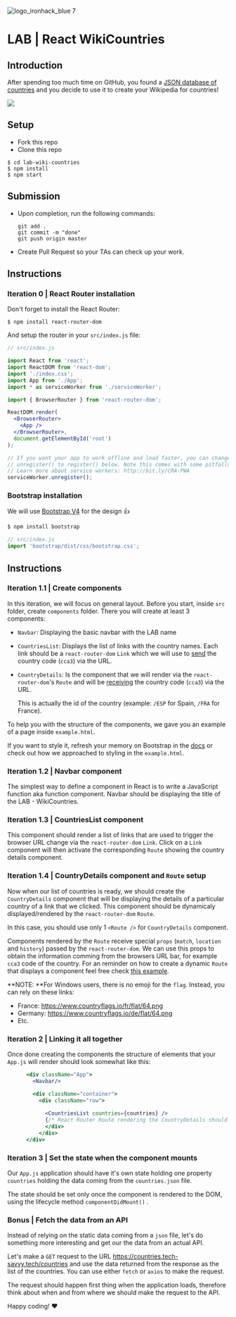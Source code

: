 ![logo_ironhack_blue 7](https://user-images.githubusercontent.com/23629340/40541063-a07a0a8a-601a-11e8-91b5-2f13e4e6b441.png)

# LAB | React WikiCountries

## Introduction

After spending too much time on GitHub, you found a [JSON database of countries](https://raw.githubusercontent.com/mledoze/countries/master/countries.json) and you decide to use it to create your Wikipedia for countries!

![](https://media.giphy.com/media/fdUHHKI36bTVduRDfB/giphy.gif)

## Setup

- Fork this repo
- Clone this repo

```shell
$ cd lab-wiki-countries
$ npm install
$ npm start
```

## Submission

- Upon completion, run the following commands:

  ```
  git add .
  git commit -m "done"
  git push origin master
  ```

- Create Pull Request so your TAs can check up your work.

## Instructions

### Iteration 0 | React Router installation

Don't forget to install the React Router:

```shell
$ npm install react-router-dom
```

And setup the router in your `src/index.js` file:

```jsx
// src/index.js

import React from 'react';
import ReactDOM from 'react-dom';
import './index.css';
import App from './App';
import * as serviceWorker from './serviceWorker';

import { BrowserRouter } from 'react-router-dom';

ReactDOM.render(
  <BrowserRouter>
    <App />
  </BrowserRouter>,
  document.getElementById('root')
);

// If you want your app to work offline and load faster, you can change
// unregister() to register() below. Note this comes with some pitfalls.
// Learn more about service workers: http://bit.ly/CRA-PWA
serviceWorker.unregister();
```

### Bootstrap installation

We will use [Bootstrap V4](https://getbootstrap.com/) for the design :+1:

```sh
$ npm install bootstrap
```

```javascript
// src/index.js
import 'bootstrap/dist/css/bootstrap.css';
```

## Instructions

### Iteration 1.1 | Create components

In this iteration, we will focus on general layout. Before you start, inside `src` folder, create `components` folder. There you will create at least 3 components:

- `Navbar`: Displaying the basic navbar with the LAB name

- `CountriesList`: Displays the list of links with the country names. Each link should be a  `react-router-dom`  `Link` which we will use to <u>send</u> the country code (`cca3`) via the URL.

- `CountryDetails`: Is the component that we will render via the `react-router-dom`'s `Route` and will be <u>receiving</u> the country code (`cca3`) via the URL. 

  This is actually the id of the country (example: `/ESP` for Spain, `/FRA` for France).



To help you with the structure of the components, we gave you an example of a page inside `example.html`.

If you want to style it, refresh your memory on Bootstrap in the [docs](https://getbootstrap.com/docs/4.0) or check out how we approached to styling in the `example.html`.







### Iteration 1.2 | Navbar component

The simplest way to define a component in React is to write a JavaScript function aka function component. Navbar should be displaying the title of the LAB - WikiCountries.





### Iteration 1.3 | CountriesList component

This component should render a list of links that are used to trigger the browser URL change via the `react-router-dom`  `Link`. Click on a `Link` component will then activate the corresponding  `Route`  showing the country details component.





### Iteration 1.4 | CountryDetails component and `Route` setup

Now when our list of countries is ready, we should create the `CountryDetails` component that will be displaying the details of a particular country of a link that we clicked. This component should be dynamicaly displayed/rendered by the `react-router-dom` `Route`.  

In this case, you should use only 1 `<Route />` for `CountryDetails` component.

Components rendered by the `Route`  receive special `props` (`match`, `location` and `history`) passed by the `react-router-dom`. We can use this props to obtain the information comming from the browsers URL bar, for example `cca3` code of the country. For an reminder on how to create a dynamic `Route` that displays a component feel free check [this example](https://reactrouter.com/web/api/Route/route-props).



**NOTE: **For Windows users, there is no emoji for the `flag`. Instead, you can rely on these links:

- France: https://www.countryflags.io/fr/flat/64.png
- Germany: https://www.countryflags.io/de/flat/64.png
- Etc.





### Iteration 2 | Linking it all together

Once done creating the components the structure of elements that your `App.js` will render should look somewhat like this:

```jsx
      <div className="App">
        <Navbar/>

        <div className="container">
          <div className="row">
            
            <CountriesList countries={countries} />
            {/* React Router Route rendering the CountryDetails should go here */}
            </div>
          </div>
      </div>
```







### Iteration 3 | Set the state when the component mounts

Our `App.js` application should have it's own state holding one property `countries` holding the data coming from the `countries.json` file. 

The state should be set only once the component is rendered to the DOM, using the lifecycle method `componentDidMount()` .









### Bonus | Fetch the data from an API

Instead of relying on the static data coming from a `json` file, let's do something more interesting and get our the data from an actual API.

Let's make a `GET` request to the URL https://countries.tech-savvy.tech/countries and use the data returned from the response as the list of the countries. You can use either `fetch` or `axios` to make the request.

The request should happen first thing when the application loads, therefore think about when and from where we should make the request to the API.





Happy coding! :heart: